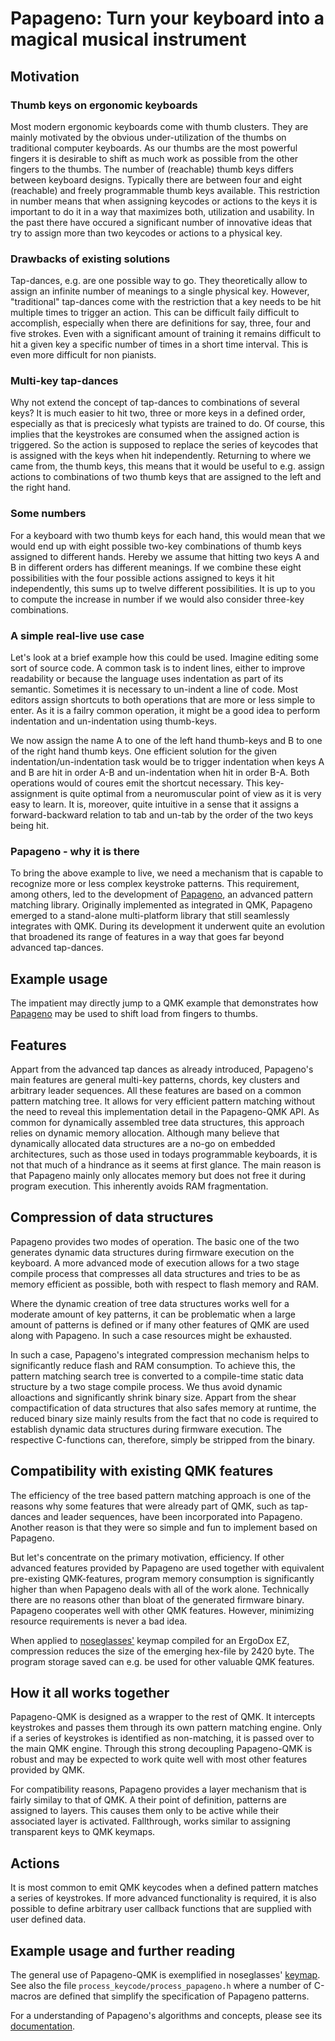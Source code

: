 
# Papageno: Turn your keyboard into a magical musical instrument

## Motivation

### Thumb keys on ergonomic keyboards
Most modern ergonomic keyboards come with thumb clusters. They are mainly motivated by the obvious under-utilization of the thumbs on traditional computer keyboards. 
As our thumbs are the most powerful fingers it is desirable to shift as much work as possible from the other fingers to the thumbs. The number of (reachable) thumb keys differs between keyboard designs. Typically there are between four and eight (reachable) and freely programmable thumb keys available.
This restriction in number means that when assigning keycodes or actions to the keys it is important to do it in a way that maximizes both, utilization and usability. In the past there have occured a significant number of innovative ideas that try to assign more than two keycodes or actions to a physical key.

### Drawbacks of existing solutions
Tap-dances, e.g. are one possible way to go. They theoretically allow to assign an infinite number of meanings to a single physical key. However, "traditional" tap-dances come with the restriction that a key needs to be hit multiple times to trigger an action. This can be difficult faily difficult to accomplish, especially when there are definitions for say, three, four and five strokes. Even with a significant amount of training it remains difficult to hit a given key a specific number of times in a short time interval. This is even more difficult for non pianists.

### Multi-key tap-dances
Why not extend the concept of tap-dances to combinations of several keys? It is much easier to hit two, three or more keys in a defined order, especially as that is precicesly what typists are trained to do.
Of course, this implies that the keystrokes are consumed when the assigned action is triggered. So the action is supposed to replace the series of keycodes that is assigned with the keys when hit independently.
Returning to where we came from, the thumb keys, this means that it would be useful to e.g. assign actions to combinations of two thumb keys that are assigned to the left and the right hand.

### Some numbers
For a keyboard with two thumb keys for each hand, this would mean that we would end up with eight possible two-key combinations of thumb keys assigned to different hands. Hereby we assume that hitting two keys A and B in different orders has different meanings. If we combine these eight possibilities with the four possible actions assigned to keys it hit independently, this sums up to twelve different possibilities.
It is up to you to compute the increase in number if we would also consider three-key combinations.

### A simple real-live use case
Let's look at a brief example how this could be used. Imagine editing some sort of source code. A common task is to indent lines, either to improve readability or because the language uses indentation as part of its semantic. Sometimes it is necessary to un-indent a line of code. Most editors assign shortcuts to both operations that are more or less simple to enter.
As it is a failry common operation, it might be a good idea to perform indentation and un-indentation using thumb-keys. 

We now assign the name A to one of the left hand thumb-keys and B to one of the right hand thumb keys. 
One efficient solution for the given indentation/un-indentation task would be to trigger indentation 
 when keys A and B are hit in order A-B and un-indentation when hit in order B-A. Both operations would of coures emit the shortcut necessary.
This key-assignment is quite optimal from a neuromuscular point of view as it is very easy to learn. It is, moreover, quite intuitive in a sense that it assigns a forward-backward relation to tab and un-tab by the order of the two keys being hit.

### Papageno - why it is there
To bring the above example to live, we need a mechanism that is capable to recognize more or less complex keystroke patterns. This requirement, among others,
led to the development of [Papageno](https://github.com/noseglasses/papageno/), an advanced pattern matching library. Originally implemented as integrated in QMK, Papageno emerged to a stand-alone multi-platform library that still seamlessly integrates with QMK. During its development it underwent quite an evolution that broadened its range of features in a way that goes far beyond advanced tap-dances.

## Example usage

The impatient may directly jump to a QMK example that demonstrates how [Papageno](https://github.com/noseglasses/noseglasses_qmk_layout/) may be used to shift load from fingers to thumbs.

## Features
Appart from the advanced tap dances as already introduced, Papageno's main features are general multi-key patterns, chords, key clusters and arbitrary leader sequences. All these features are based on a common pattern matching tree. It allows for very efficient pattern matching without the need to reveal this implementation detail in the Papageno-QMK API. As common for dynamically assembled tree data structures, this approach relies on dynamic memory allocation. Although many believe that dynamically allocated data structures are a no-go on embedded architectures, such as those used in todays programmable keyboards, it is not that much of a hindrance as it seems at first glance. The main reason is that Papageno mainly only allocates memory but does not free it during program execution. This inherently avoids RAM fragmentation. 

## Compression of data structures

Papageno provides two modes of operation. The basic one of the two generates dynamic data structures during firmware execution on the keyboard. A more advanced mode of execution allows for a two stage compile process that compresses all data structures and tries to be as memory efficient as possible, both with respect to flash memory and RAM.

Where the dynamic creation of tree data structures works well for a moderate amount of key patterns, it can be problematic when a large amount of patterns is defined or if many other features of QMK are used along with Papageno. In such a case resources might be exhausted.

In such a case, Papageno's integrated compression mechanism helps to significantly reduce flash and RAM consumption. To achieve this, the pattern matching search tree is converted to a compile-time static data structure by a two stage compile process. We thus avoid dynamic alloactions and significantly shrink binary size. Appart from the shear compactification of data structures that also safes memory at runtime, the reduced binary size mainly results from the fact that no code is required to establish dynamic data structures during firmware execution. The respective C-functions can, therefore, simply be stripped from the binary.

## Compatibility with existing QMK features
The efficiency of the tree based pattern matching approach is one of the reasons why some features that were already part of QMK, such as tap-dances and leader sequences, have been incorporated into Papageno. Another reason is that they were so simple and fun to implement based on Papageno.

But let's concentrate on the primary motivation, efficiency. If other advanced features provided by Papageno are used together with equivalent pre-existing QMK-features, program memory consumption is significantly higher than when Papageno deals with all of the work alone. 
Technically there are no reasons other than bloat of the generated firmware binary. Papageno cooperates well with other QMK features. However, minimizing resource requirements is never a bad idea.

When applied to [noseglasses'](https://github.com/noseglasses/noseglasses_qmk_layout/) keymap compiled for an ErgoDox EZ, compression reduces the size of the emerging hex-file by 2420 byte. The program storage saved can e.g. be used for other valuable QMK features.

## How it all works together

Papageno-QMK is designed as a wrapper to the rest of QMK. It intercepts keystrokes and passes them through its own pattern matching engine. Only if a series of keystrokes is identified as non-matching, it is passed over to the main QMK engine. Through this strong decoupling Papageno-QMK is robust and may be expected to work quite well with most other features provided by QMK.

For compatibility reasons, Papageno provides a layer mechanism that is fairly similay to that of QMK. A their point of definition, patterns are assigned to layers. This causes them only to be active while their associated layer is activated. Fallthrough, works similar to assigning transparent keys to QMK keymaps.

## Actions
It is most common to emit QMK keycodes when a defined pattern matches a series of keystrokes.
If more advanced functionality is required, it is also possible to define arbitrary user callback functions that are supplied with user defined data.

## Example usage and further reading
The general use of Papageno-QMK is exemplified in noseglasses' [keymap](https://github.com/noseglasses/noseglasses_qmk_layout/). See also the file `process_keycode/process_papageno.h` where a number of C-macros are defined that simplify the specification of Papageno patterns. 

For a understanding of Papageno's algorithms and concepts, please see its [documentation](https://github.com/noseglasses/papageno/).



